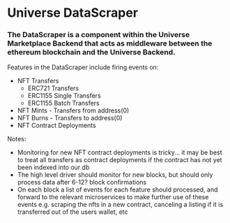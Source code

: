 # Universe DataScraper

### The DataScraper is a component within the Universe Marketplace Backend that acts as middleware between the ethereum blockchain and the Universe Backend. 

Features in the DataScraper include firing events on:
* NFT Transfers
     * ERC721 Transfers
     * ERC1155 Single Transfers
     * ERC1155 Batch Transfers
* NFT Mints - Transfers from address(0)
* NFT Burns - Transfers to address(0)
* NFT Contract Deployments

Notes: 
* Monitoring for new NFT contract deployments is tricky... it may be best to treat all transfers as contract deployments if the contract has not yet been indexed into our db
* The high level driver should monitor for new blocks, but should only process data after 6-12? block confirmations
* On each block a list of events for each feature should processed, and forward to the relevant microservices to make further use of these events e.g. scraping the nfts in a new contract, canceling a listing if it is transferred out of the users wallet, etc 
